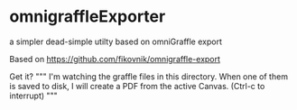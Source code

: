 # omnigraffleExporter
a simpler dead-simple utilty based on omniGraffle export

Based on https://github.com/fikovnik/omnigraffle-export

Get it?
 """
I'm watching the graffle files in this directory.
When one of them is saved to disk, I will create a PDF from the active Canvas.
(Ctrl-c to interrupt)
"""
